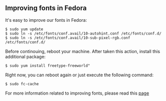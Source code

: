 Improving fonts in Fedora
-------------------------

It's easy to improve our fonts in Fedora:

    $ sudo yum update
    $ sudo ln -s /etc/fonts/conf.avail/10-autohint.conf /etc/fonts/conf.d/
    $ sudo ln -s /etc/fonts/conf.avail/10-sub-pixel-rgb.conf /etc/fonts/conf.d/
    
Before continouing, reboot your machine. After taken this action,
install this additional package:

    $ sudo yum install freetype-freeworld"

Right now, you can reboot again or just execute the following command:

    $ sudo fc-cache
    
For more information related to improving fonts, please read this [page](http://fedoraunity.org/Members/khaytsus/improve-fonts)